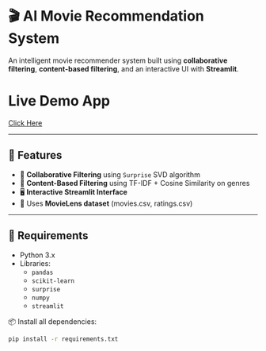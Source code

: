 # 🎬 AI Movie Recommendation System

An intelligent movie recommender system built using **collaborative filtering**, **content-based filtering**, and an interactive UI with **Streamlit**.

# Live Demo App
[Click Here](https://nm-ai-movie-recommendation.streamlit.app/)

---

## 🚀 Features

- 🔁 **Collaborative Filtering** using `Surprise` SVD algorithm
- 🧠 **Content-Based Filtering** using TF-IDF + Cosine Similarity on genres
- 🖥️ **Interactive Streamlit Interface**
- 📁 Uses **MovieLens dataset** (movies.csv, ratings.csv)

---

## 🧩 Requirements

- Python 3.x
- Libraries:
  - `pandas`
  - `scikit-learn`
  - `surprise`
  - `numpy`
  - `streamlit`

📦 Install all dependencies:

```bash
pip install -r requirements.txt
